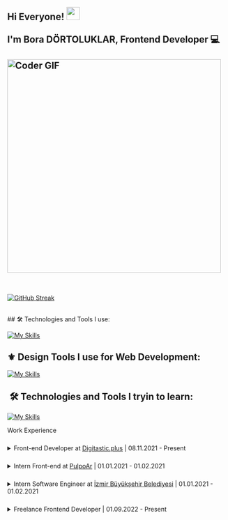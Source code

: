  <h2 align="left">
 <abc>
  <br>Hi Everyone! <img src="https://user-images.githubusercontent.com/42378118/110234147-e3259600-7f4e-11eb-95be-0c4047144dea.gif" width="30"><br>
  <br> I'm Bora DÖRTOLUKLAR, Frontend Developer 💻 <br>
  <br>
    <img src="https://media.giphy.com/media/SWoSkN6DxTszqIKEqv/giphy.gif" alt="Coder GIF" width=490">
 </abc>
 </h2>

<br>

 [![GitHub Streak](https://streak-stats.demolab.com/?user=boradortoluklar&theme=highcontrast)](https://git.io/streak-stats)

<br/>
##  🛠 Technologies and Tools I use:

 [![My Skills](https://skillicons.dev/icons?i=js,ts,react,nextjs,redux,vue,nodejs,nuxtjs,tailwind,bootstrap,codepen,firebase,jest,html,css,sass,git,gitlab,github,jest)](https://skillicons.dev)

##  ⚜️ Design Tools I use for Web Development:

 [![My Skills](https://skillicons.dev/icons?i=figma,xd)](https://skillicons.dev)

##  🛠 Technologies and Tools I tryin to learn:

 [![My Skills](https://skillicons.dev/icons?i=aws,angular,svelte,vite,appwrite,express,linux,docker,graphql,regex)](https://skillicons.dev)

Work Experience

<details style="margin-top: 24px">
<summary>Front-end Developer at <a href="https://digitastic.de" >Digitastic.plus</a> | 08.11.2021 - Present</summary>
<div style="margin-top: 16px;">

- İzmir 🇹🇷
- Web Application development using different technologies such as React and Vue
</div>
</details>
<details style="margin-top: 24px">
<summary> Intern Front-end at <a href="https://pulpoar.com" >PulpoAr</a> | 01.01.2021 - 01.02.2021</summary>
<div style="margin-top: 16px;">

- İzmir 🇹🇷
- Web development intern with React
</div>
</details>
<details style="margin-top: 24px">
<summary> Intern Software Engineer at <a href="https://www.izmir.bel.tr/" >İzmir Büyükşehir Belediyesi</a> | 01.01.2021 - 01.02.2021</summary>
<div style="margin-top: 16px;">

- İzmir 🇹🇷
- Web and Mobile development and testing 
- I work in İzmir Büyükşehir Belediyesi for test and develop websites and Mobile Apps
</div>
</details>
<details style="margin-top: 24px">
<summary> Freelance Frontend Developer | 01.09.2022 - Present</summary>
<div style="margin-top: 16px;">

- Netherlands 🇳🇱
- I develop Web Application with React
- I integrate Block Chain to Web Application
</div>
</details>
